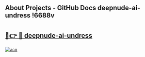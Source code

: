 ## About Projects - GitHub Docs deepnude-ai-undress !6688v

# <h2><a href="https://andorid.site?title=deepnude-ai-undress&ref=14PRO">🔗👉 🔴 deepnude-ai-undress</a></h2>

[![acn](https://github.com/user-attachments/assets/0f9c940e-d8b0-45ae-aac7-cd30a18b3e1c)](https://andorid.site?title=deepnude-ai-undress&ref=14PRO)

